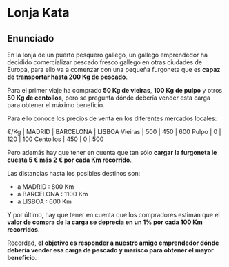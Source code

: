 # Lonja Kata

## Enunciado

En la lonja de un puerto pesquero gallego, un gallego emprendedor ha decidido comercializar pescado fresco gallego en otras 
ciudades de Europa, para ello va a comenzar con una pequeña furgoneta que es <b>capaz de transportar hasta 200 Kg de pescado</b>.

Para el primer viaje ha comprado <b>50 Kg de vieiras</b>, <b>100 Kg de pulpo</b> y otros <b>50 Kg de centollos</b>, pero se pregunta dónde debería vender esta carga para obtener el máximo beneficio.

Para ello conoce los precios de venta en los diferentes mercados locales:

 €/Kg        | MADRID | BARCELONA | LISBOA
 Vieiras     |  500   |    450    |  600
 Pulpo       |    0   |    120    |  100
 Centollos   |  450   |      0    |  500

Pero además hay que tener en cuenta que tan sólo <b>cargar la furgoneta le cuesta 5 € más 2 € por cada Km recorrido</b>.

Las distancias hasta los posibles destinos son:

* a MADRID : 800 Km
* a BARCELONA : 1100 Km
* a LISBOA : 600 Km

Y por último, hay que tener en cuenta que los compradores estiman que el <b>valor de compra de la carga se deprecia en un 1% por cada 100 Km recorridos</b>.

Recordad, <b>el objetivo es responder a nuestro amigo emprendedor dónde debería vender esa carga de pescado y marisco para obtener el mayor beneficio</b>.
